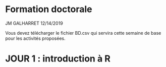 Formation doctorale
================
JM GALHARRET
12/14/2019

Vous devez télécharger le fichier BD.csv qui servira cette semaine de
base pour les activités proposées.

# JOUR 1 : introduction à R
